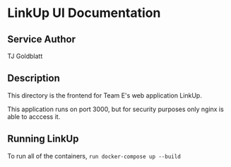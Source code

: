 # LinkUp UI Documentation

## Service Author
TJ Goldblatt

## Description
This directory is the frontend for Team E's web application LinkUp.

This application runs on port 3000, but for security purposes only nginx is able to acccess it.

## Running LinkUp
To run all of the containers, `run docker-compose up --build`
